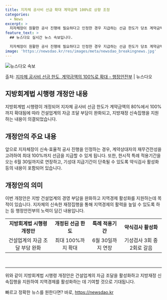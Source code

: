 ```yaml
---
title: 지자체 공사비 선금 확대 계약금액 100%로 상향 조정
categories:
  - News
excerpt: >
  지자체장이 원활한 공사 진행에 필요하다고 인정한 경우 지급하는 선금 한도가 당초 계약금액의 80%에서 100…
feature_text: >
  ## 뉴스다오 실시간 뉴스 속보입니다.

  지자체장이 원활한 공사 진행에 필요하다고 인정한 경우 지급하는 선금 한도가 당초 계약금액의 80%에서 100…
image: 'https://newsdao.kr/res/images/meta/newsdao_breakingnews.jpg'
---
```


![뉴스다오 속보](https://newsdao.kr/res/images/meta/newsdao_breakingnews.jpg)

<p>출처: <a href="https://newsdao.kr/3140" rel="dofollow">지자체 공사비 선금 한도, 계약금액의 100%로 확대 - 행정안전부</a> | 뉴스다오</p>

<h2 data-ke-size="size26">지방회계법 시행령 개정안 내용</h2>
<p data-ke-size="size16">지방회계법 시행령이 개정되어 지자체 공사비 선금 한도가 계약금액의 80%에서 100%까지 확대됨에 따라 건설업계의 자금 조달 부담이 완화되고, 지방재정 신속집행을 지원하는 내용이 의결되었습니다.</p>

<h2 data-ke-size="size26">개정안의 주요 내용</h2>
<p data-ke-size="size16">앞으로 지자체장이 신속·효율적 공사 진행을 인정하는 경우, 계약상대자의 재무건전성을 고려하여 최대 100%까지 선금을 지급할 수 있게 됩니다. 또한, 한시적 특례 적용기간을 오는 6월 30일까지로 연장하고, 기성대 지급기간이 단축될 수 있도록 약식검사 활성화 등의 내용이 포함되어 있습니다.</p>

<h2 data-ke-size="size26">개정안의 의미</h2>
<p data-ke-size="size16">이번 개정안은 지방 건설업계의 경영 부담을 완화하고 지역경제 활성화를 지원하는데 목적이 있습니다. 지자체의 신속한 재정집행을 통해 지역경제의 활력을 높일 수 있도록 하는 등 행정안전부의 노력이 담긴 내용입니다.</p>

<table>
	<tr>
		<td style="text-align: center; height: 17px;"><b>지방회계법 시행령 개정안</b></td>
		<td style="text-align: center; height: 17px;"><b>개정된 선금 한도</b></td>
		<td style="text-align: center; height: 17px;"><b>특례 적용기간</b></td>
		<td style="text-align: center; height: 17px;"><b>약식검사 활성화</b></td>
	</tr>
	<tr>
		<td style="text-align: center; height: 17px;">건설업계의 자금 조달 부담 완화</td>
		<td style="text-align: center; height: 17px;">최대 100%까지 확대</td>
		<td style="text-align: center; height: 17px;">6월 30일까지 연장</td>
		<td style="text-align: center; height: 17px;">기성검사 3회 중 2회로 갈음</td>
	</tr>
</table>
<br>
<hr>
<p data-ke-size="size16">위와 같이 지방회계법 시행령 개정안은 건설업계의 자금 조달을 활성화하고 지방재정 신속집행을 지원하여 지역경제를 활성화하는 데 기여할 것으로 기대됩니다.</p> 

빠르고 정확한 뉴스를 원한다면? 바로, <a href="https://newsdao.kr" rel="dofollow">https://newsdao.kr</a>


